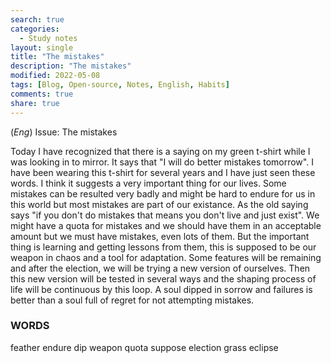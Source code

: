 ```yaml
---
search: true
categories: 
  - Study notes
layout: single
title: "The mistakes"
description: "The mistakes"
modified: 2022-05-08
tags: [Blog, Open-source, Notes, English, Habits]
comments: true
share: true
---
```

(*Eng*) Issue: The mistakes

Today I have recognized that there is a saying on my green t-shirt while I was looking in to mirror. It says that "I will do better mistakes tomorrow". I have been wearing this t-shirt for several years and I have just seen these words. I think it suggests a very important thing for our lives. Some mistakes can be resulted very badly and might be hard to endure for us in this world but most mistakes are part of our existance. As the old saying says "if you don't do mistakes that means you don't live and just exist". We might have a quota for mistakes and we should have them in an acceptable amount but we must have mistakes, even lots of them. But the important thing is learning and getting lessons from them, this is supposed to be our weapon in chaos and a tool for adaptation. Some features will be remaining and after the election, we will be trying a new version of ourselves. Then this new version will be tested in several ways and the shaping process of life will be continuous by this loop. A soul dipped in sorrow and failures is better than a soul full of regret for not attempting mistakes.

### WORDS
feather endure dip weapon quota suppose election grass eclipse
